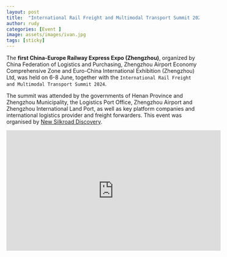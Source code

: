 ```yaml
---
layout: post
title:  "International Rail Freight and Multimodal Transport Summit 2024"
author: rudy
categories: [Event ]
image: assets/images/ivan.jpg
tags: [sticky]
---
```


The **first China-Europe Railway Express Expo (Zhengzhou)**, organized by China Federation of Logistics and Purchasing, Zhengzhou Airport Economy Comprehensive Zone and Euro-China International Exhibition (Zhengzhou) Ltd, was held on 6-8 June, together with the `International Rail Freight and Multimodal Transport Summit 2024`.

The summit was attended by the governments of Henan Province and Zhengzhou Municipality, the Logistics Port Office, Zhengzhou Airport and Zhengzhou International Land Port, as well as key platform companies and international logistics provider and freight forwarders. This event was organised by <a href="#">New Silkroad Discovery</a>.


<p><iframe width="560" height="315" src="https://www.youtube.com/embed/JaEm_1QhW_Q?si=BcNZdLrJbfSx18Rm" title="YouTube video player" frameborder="0" allow="accelerometer; autoplay; clipboard-write; encrypted-media; gyroscope; picture-in-picture; web-share" referrerpolicy="strict-origin-when-cross-origin" allowfullscreen></iframe>
